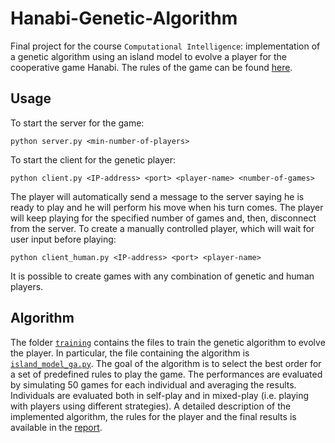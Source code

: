 # Hanabi-Genetic-Algorithm

Final project for the course `Computational Intelligence`: implementation of a genetic algorithm using an island model to evolve a player for the cooperative game Hanabi. The rules of the game can be found [here](https://www.spillehulen.dk/media/102616/hanabi-card-game-rules.pdf).

## Usage
To start the server for the game:
```
python server.py <min-number-of-players>
```
To start the client for the genetic player:
```
python client.py <IP-address> <port> <player-name> <number-of-games>
```
The player will automatically send a message to the server saying he is ready to play and he will perform his move when his turn comes. The player will keep playing for the specified number of games and, then, disconnect from the server. To create a manually controlled player, which will wait for user input before playing:
```
python client_human.py <IP-address> <port> <player-name>
```
It is possible to create games with any combination of genetic and human players.

## Algorithm
The folder [`training`](training) contains the files to train the genetic algorithm to evolve the player. In particular, the file containing the algorithm is [`island_model_ga.py`](training/island_model_ga.py). The goal of the algorithm is to select the best order for a set of predefined rules to play the game. The performances are evaluated by simulating 50 games for each individual and averaging the results. Individuals are evaluated both in self-play and in mixed-play (i.e. playing with players using different strategies). A detailed description of the implemented algorithm, the rules for the player and the final results is available in the [report](Computational_Intelligence_report.pdf).

